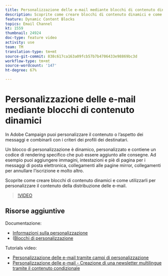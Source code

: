 ```yaml
---
title: Personalizzazione delle e-mail mediante blocchi di contenuto dinamici
description: Scoprite come creare blocchi di contenuto dinamici e come utilizzarli per personalizzare il contenuto della distribuzione delle e-mail.
feature: Dynamic Content Blocks
topics: Email Channel
kt: 1559
thumbnail: 24924
doc-type: feature video
activity: use
team: TM
translation-type: tm+mt
source-git-commit: 838c617ca163a09fcb57b7b4706433e98869bc3d
workflow-type: tm+mt
source-wordcount: '147'
ht-degree: 67%

---
```



# Personalizzazione delle e-mail mediante blocchi di contenuto dinamici

In Adobe Campaign puoi personalizzare il contenuto o l’aspetto dei messaggi e combinarli con i criteri dei profili dei destinatari.

Un blocco di personalizzazione è dinamico, personalizzato e contiene un codice di rendering specifico che può essere aggiunto alle consegne. Ad esempio puoi aggiungere immagini, intestazioni e piè di pagina per i messaggi di posta elettronica, collegamenti alle pagine mirror, collegamenti per annullare l’iscrizione e molto altro.

Scoprite come creare blocchi di contenuto dinamici e come utilizzarli per personalizzare il contenuto della distribuzione delle e-mail.

>[!VIDEO](https://video.tv.adobe.com/v/24924?quality=12)

## Risorse aggiuntive

Documentazione:

* [Informazioni sulla personalizzazione](https://docs.adobe.com/content/help/it-IT/campaign-classic/using/sending-messages/personalizing-deliveries/about-personalization.html)
* ([Blocchi di personalizzazione](https://docs.adobe.com/content/help/en/campaign-classic/using/sending-messages/personalizing-deliveries/personalization-blocks.html)

Tutorials video:

* [Personalizzazione delle e-mail tramite campi di personalizzazione](/help/sending-messages/email-channel/personalizing-emails-using-personalization-fields.md)
* [Personalizzazione delle e-mail - Creazione di una newsletter multilingue tramite il contenuto condizionale](/help/sending-messages/email-channel/personalizing-emails-create-a-multi-lingual-newsletter-using-conditional-content.md)
